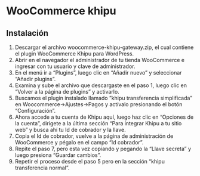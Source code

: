 # WooCommerce khipu

## Instalación

1. Descargar el archivo woocommerce-khipu-gateway.zip, el cual contiene el plugin WooCommerce Khipu para WordPress.
2. Abrir en el navegador el administrador de tu tienda WooCommerce e ingresar con tu usuario y clave de administrador.
3. En el menú ir a “Plugins”, luego clic en “Añadir nuevo” y seleccionar “Añadir plugins”.
4. Examina y sube el archivo que descargaste en el paso 1, luego clic en “Volver a la página de plugins” y activarlo.
6. Buscamos el plugin instalado llamado ”khipu transferencia simplificada” en Woocommerce->Ajustes->Pagos y actívalo presionando el botón “Configuración”.
7. Ahora accede a tu cuenta de Khipu aquí, luego haz clic en “Opciones de la cuenta”, dirígete a la última sección “Para integrar Khipu a tu sitio web” y busca ahí tu Id de cobrador y la llave.
8. Copia el Id de cobrador, vuelve a la página de administración de WooCommerce y pégalo en el campo “Id cobrador”.
9. Repite el paso 7, pero esta vez copiando y pegando la “Llave secreta” y luego presiona “Guardar cambios”.
10. Repetir  el proceso desde el paso 5 pero en la sección “khipu transferencia normal”.